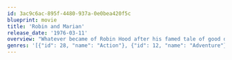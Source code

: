 ```yaml
---
id: 3ac9c6ac-895f-4480-937a-0e0bea420f5c
blueprint: movie
title: 'Robin and Marian'
release_date: '1976-03-11'
overview: "Whatever became of Robin Hood after his famed tale of good deeds ended? Now you can find out, in this sequel that takes place years after Robin and his merry men bested the Sheriff of Nottingham. After following Richard the Lionhearted to the crusades, Robin (Sean Connery) returns to Sherwood Forest to find things drastically changed. Audrey Hepburn plays the stalwart Marian … who's joined a nunnery!"
genres: '[{"id": 28, "name": "Action"}, {"id": 12, "name": "Adventure"}, {"id": 18, "name": "Drama"}, {"id": 10749, "name": "Romance"}]'
---
```

